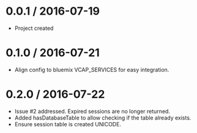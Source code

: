 0.0.1 / 2016-07-19
==================

-	Project created


0.1.0 / 2016-07-21
==================
 - Align config to bluemix VCAP_SERVICES for easy integration.


0.2.0 / 2016-07-22
==================

-   Issue #2 addressed. Expired sessions are no longer returned.
-   Added hasDatabaseTable to allow checking if the table already exists.
-   Ensure session table is created UNICODE.